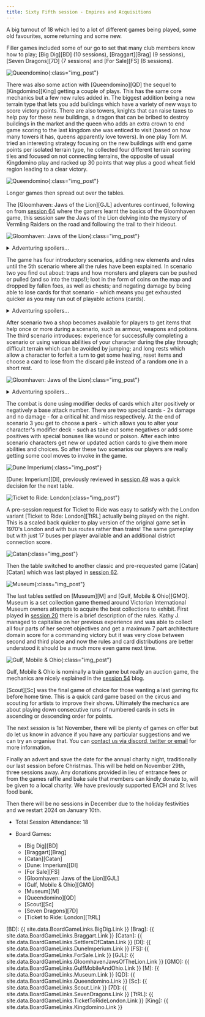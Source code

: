 ```yaml
---
title: Sixty Fifth session - Empires and Acquisitions
---
```


A big turnout of 18 which led to a lot of different games being played, some old favourites, some returning and some new.

Filler games included some of our go to set that many club members know how to play; [Big Dig][BD] (10 sessions), [Braggart][Brag] (9 sessions), [Seven Dragons][7D] (7 sessions) and [For Sale][FS] (6 sessions). 

![Queendomino](/images/posts/2023_10_18/Queendomino02.jpg "Queendomino"){:class="img_post"}

There was also some action with [Queendomino][QD] the sequel to [Kingdomino][King] getting a couple of plays. This has the same core mechanics but a few new rules added in. The biggest addition being a new terrain type that lets you add buildings which have a variety of new ways to score victory points. There are also towers, knights that can raise taxes to help pay for these new buildings, a dragon that can be bribed to destroy buildings in the market and the queen who adds an extra crown to end game scoring to the last kingdom she was enticed to visit (based on how many towers it has, queens apparently love towers). In one play Tom M. tried an interesting strategy focusing on the new buildings with end game points per isolated terrain type, he collected four different terrain scoring tiles and focused on not connecting terrains, the opposite of usual Kingdomino play and racked up 30 points that way plus a good wheat field region leading to a clear victory.

![Queendomino](/images/posts/2023_10_18/Queendomino01.jpg "Queendomino"){:class="img_post"}

Longer games then spread out over the tables.

The [Gloomhaven: Jaws of the Lion][GJL] adventures continued, following on from [session 64][64] where the gamers learnt the basics of the Gloomhaven game, this session saw the Jaws of the Lion delving into the mystery of Vermling Raiders on the road and following the trail to their hideout. 

![Gloomhaven: Jaws of the Lion](/images/posts/2023_10_18/Jaws01.jpg "Gloomhaven: Jaws of the Lion"){:class="img_post"}

<details><summary>Adventuring spoilers...</summary>

With Theyren the Hatchet and Trocian the Red Guard leading the way, but Jo the Voidwarden and Milly the Demolitionist close behind they found the Vermling nest in a hole in Gloomhaven's outer wall. The Vermling had already spotted them so battle quickly ensued.
</details>

The game has four introductory scenarios, adding new elements and rules until the 5th scenario where all the rules have been explained. In scenario two you find out about: traps and how monsters and players can be pushed or pulled (and so into the traps!); loot in the form of coins on the map and dropped by fallen foes, as well as chests; and negating damage by being able to lose cards for that scenario - which means you get exhausted quicker as you may run out of playable actions (cards).

<details><summary>Adventuring spoilers...</summary>

The party quickly dispatched the guards outside the hideout, with Trocian using a his Flaming Sickles attack to deadly effect by dragging an elite Vermling onto a trap. Bursting through the nest's ramshackle door the Jaws found themselves beset by more of their foes, but they too were overcome (with only minor wounds to our protagonists) by throwing axes, explosives, confusion and mind control.
<br><br>
Searching the cave revealed a note indicating that someone called Roland had hired them to kidnap people and take them to a ship in the harbour. Surely it would be wise to follow this up, even though the city guard could probably handle it?
</details>

After scenario two a shop becomes available for players to get items that help once or more during a scenario, such as armour, weapons and potions. The third scenario introduces:  experience for successfully completing a scenario or using various abilities of your character during the play through; difficult terrain which can be avoided by jumping; and long rests which allow a character to forfeit a turn to get some healing, reset items and choose a card to lose from the discard pile instead of a random one in a short rest.

![Gloomhaven: Jaws of the Lion](/images/posts/2023_10_18/Jaws02.jpg "Gloomhaven: Jaws of the Lion"){:class="img_post"}

<details><summary>Adventuring spoilers...</summary>

Our intrepid party, now kitted up with some useful items, such as winged shoes, stamina potions and studded leather, head down to the Gloomhaven docks. They find a decrepit ship leaking black ooze into the water and two Zealots guarding the gang plank. The guards turn hostile as soon as the Jaws approach, but with Jo leading the charge the first guard goes down with the other staggered.
<br><br>
Theyren decides to run onto the black ship only to be met by three more Zealots and their pet giant Vipers! The ship is covered in black ooze making the way difficult to cross, but the Zealots and the Vipers close in on Theyren and do some serious damage as well as wound and poison him. Milly quickly follows and throws her biggest explosive - The Big One and takes down two of the Zealots. Jo supports with healing and giving Theyren extra attacks to take out the vipers. Meanwhile Trocian finishes off the guard and joins us on the boat.
<br><br>
After traversing the ooze on the boat, Milly runs into the boats cabin and deals a major Piston Punch to the head Zealot who is standing over some sort of blood stained altar. Reeling from return attacks Milly had to negate some damage otherwise end up on floor again. The rest of the Jaws piles in to help finish off the remaining foes, though Jo nearly fell down exhausted after such a long battle.
<br><br>
In the aftermath, the team find a necklace of the missing blacksmith, which may bring some little peace to the widow Sandy, and a curious map leading to a building in the Boiler district - maybe this will give more answers about what this character Roland is up to?
</details>

The combat is done using modifier decks of cards which alter positively or negatively a base attack number. There are two special cards - 2x damage and no damage - for a critical hit and miss respectively. At the end of scenario 3 you get to choose a perk - which allows you to alter your character's modifier deck - such as take out some negatives or add some positives with special bonuses like wound or poison. After each intro scenario characters get new or updated action cards to give them more abilities and choices. So after these two scenarios our players are really getting some cool moves to invoke in the game.

![Dune Imperium](/images/posts/2023_10_18/DuneImperium01.jpg "Dune Imperium"){:class="img_post"}

[Dune: Imperium][DI], previously reviewed in [session 49][49] was a quick decision for the next table.

![Ticket to Ride: London](/images/posts/2023_10_18/TicketLondon01.jpg "Ticket to Ride: London"){:class="img_post"}

A pre-session request for Ticket to Ride was easy to satisfy with the London variant [Ticket to Ride: London][TtRL] actually being played on the night. This is a scaled back quicker to play version of the original game set in 1970's London and with bus routes rather than trains! The same gameplay but with just 17 buses per player available and an additional district connection score.

![Catan](/images/posts/2023_10_18/Catan01.jpg "Catan"){:class="img_post"}

Then the table switched to another classic and pre-requested game [Catan][Catan] which was last played in [session 62][62].

![Museum](/images/posts/2023_10_18/Museum01.jpg "Museum"){:class="img_post"}

The last tables settled on [Museum][M] and [Gulf, Mobile & Ohio][GMO]. Museum is a set collection game themed around Victorian International Museum owners attempts to acquire the best collections to exhibit. First played in [session 20][20] there is a brief description of the rules. Kathy J. managed to capitalise on her previous experience and was able to collect all four parts of her secret objectives and get a maximum 7 part architecture domain score for a commanding victory but it was very close between second and third place and now the rules and card distributions are better understood it should be a much more even game next time. 

![Gulf, Mobile & Ohio](/images/posts/2023_10_18/GulfMobileOhio01.jpg "Gulf, Mobile & Ohio"){:class="img_post"}

Gulf, Mobile & Ohio is nominally a train game but really an auction game, the mechanics are nicely explained in the [session 54][54] blog.

[Scout][Sc] was the final game of choice for those wanting a last gaming fix before home time. This is a quick card game based on the circus and scouting for artists to improve their shows. Ultimately the mechanics are about playing down consecutive runs of numbered cards in sets in ascending or descending order for points.

The next session is 1st November, there will be plenty of games on offer but do let us know in advance if you have any particular suggestions and we can try an organise that. You can [contact us via discord, twitter or email][Contact] for more information.

Finally an advert and save the date for the annual charity night, traditionally our last session before Christmas. This will be held on November 29th, three sessions away. Any donations provided in lieu of entrance fees or from the games raffle and bake sale that members can kindly donate to, will be given to a local charity. We have previously supported EACH and St Ives food bank.

Then there will be no sessions in December due to the holiday festivities and we restart 2024 on January 10th.

* Total Session Attendance: 18
* Board Games:

	 * [Big Dig][BD]
	 * [Braggart][Brag]
	 * [Catan][Catan]
	 * [Dune: Imperium][DI]
	 * [For Sale][FS]
	 * [Gloomhaven: Jaws of the Lion][GJL]
	 * [Gulf, Mobile & Ohio][GMO]
	 * [Museum][M]
	 * [Queendomino][QD]
	 * [Scout][Sc]
	 * [Seven Dragons][7D]
	 * [Ticket to Ride: London][TtRL]

[20]: /2021/12/01/twentieth-session.html
[49]: /2023/03/08/fortyninth-session.html
[54]: /2023/05/17/fiftyfourth-session.html
[62]: /2023/09/06/sixtysecond-session.html
[64]: /2023/10/04/sixtyfourth-session.html

[BD]: {{ site.data.BoardGameLinks.BigDig.Link }}
[Brag]: {{ site.data.BoardGameLinks.Braggart.Link }}
[Catan]: {{ site.data.BoardGameLinks.SettlersOfCatan.Link }}
[DI]: {{ site.data.BoardGameLinks.DuneImperium.Link }}
[FS]: {{ site.data.BoardGameLinks.ForSale.Link }}
[GJL]: {{ site.data.BoardGameLinks.GloomhavenJawsOfTheLion.Link }}
[GMO]: {{ site.data.BoardGameLinks.GulfMobileAndOhio.Link }}
[M]: {{ site.data.BoardGameLinks.Museum.Link }}
[QD]: {{ site.data.BoardGameLinks.Queendomino.Link }}
[Sc]: {{ site.data.BoardGameLinks.Scout.Link }}
[7D]: {{ site.data.BoardGameLinks.SevenDragons.Link }}
[TtRL]: {{ site.data.BoardGameLinks.TicketToRideLondon.Link }}
[King]: {{ site.data.BoardGameLinks.Kingdomino.Link }}

[Contact]: /Contact.html
